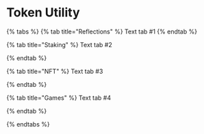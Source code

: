 # Token Utility



{% tabs %}
{% tab title="Reflections" %}
Text tab #1
{% endtab %}

{% tab title="Staking" %}
Text tab #2

{% endtab %}

{% tab title="NFT" %}
Text tab #3

{% endtab %}

{% tab title="Games" %}
Text tab #4

{% endtab %}

{% endtabs %}
